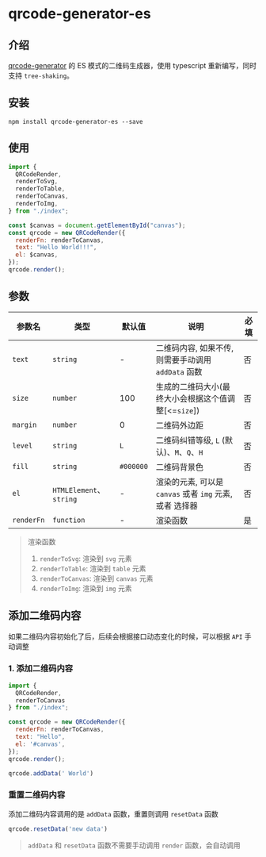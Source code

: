 # qrcode-generator-es

## 介绍

[qrcode-generator](https://github.com/kazuhikoarase/qrcode-generator) 的 ES 模式的二维码生成器，使用 typescript 重新编写，同时支持 `tree-shaking`。

## 安装

```shell
npm install qrcode-generator-es --save
```

## 使用

```javascript
import {
  QRCodeRender,
  renderToSvg,
  renderToTable,
  renderToCanvas,
  renderToImg,
} from "./index";

const $canvas = document.getElementById("canvas");
const qrcode = new QRCodeRender({
  renderFn: renderToCanvas,
  text: "Hello World!!!",
  el: $canvas,
});
qrcode.render();
```

## 参数
| 参数名 | 类型 | 默认值 | 说明 | 必填 |
| ---- | ---- | ---- | ---- | ---- |
| `text` | `string` | - | 二维码内容, 如果不传, 则需要手动调用 `addData` 函数 | 否 |
| `size` | `number` | 100 | 生成的二维码大小(最终大小会根据这个值调整[<=`size`]) | 否 |
| `margin` | `number` | 0 | 二维码外边距 | 否 |
| `level` | `string` | `L` | 二维码纠错等级, `L` (默认)、`M`、`Q`、`H` | 否 |
| `fill` | `string` | `#000000` | 二维码背景色 | 否 |
| `el` | `HTMLElement`、`string` | - | 渲染的元素, 可以是 `canvas` 或者 `img` 元素, 或者 选择器 | 否 |
| `renderFn` | `function` | - | 渲染函数 | 是 |

> 渲染函数
> 1. `renderToSvg`: 渲染到 `svg` 元素
> 2. `renderToTable`: 渲染到 `table` 元素
> 3. `renderToCanvas`: 渲染到 `canvas` 元素
> 4. `renderToImg`: 渲染到 `img` 元素

## 添加二维码内容
如果二维码内容初始化了后，后续会根据接口动态变化的时候，可以根据 `API` 手动调整

### 1. 添加二维码内容

```javascript
import {
  QRCodeRender,
  renderToCanvas
} from "./index";

const qrcode = new QRCodeRender({
  renderFn: renderToCanvas,
  text: "Hello",
  el: '#canvas',
});
qrcode.render();

qrcode.addData(' World')
```
### 重置二维码内容
添加二维码内容调用的是 `addData` 函数，重置则调用 `resetData` 函数

```javascript
qrcode.resetData('new data')
```
> `addData` 和 `resetData` 函数不需要手动调用 `render` 函数，会自动调用
